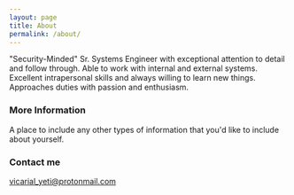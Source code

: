 ```yaml
---
layout: page
title: About
permalink: /about/
---
```


"Security-Minded" Sr. Systems Engineer with exceptional attention to detail and follow through. Able to work with internal and external systems. Excellent intrapersonal skills and always willing to learn new things. Approaches duties with passion and enthusiasm.

### More Information

A place to include any other types of information that you'd like to include about yourself.

### Contact me

[vicarial_yeti@protonmail.com](mailto:vicarial_yeti@protonmail.com)
